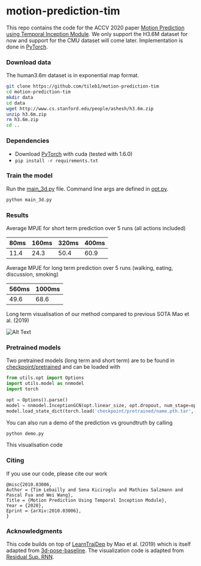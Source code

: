 # motion-prediction-tim

This repo contains the code for the ACCV 2020 paper [Motion Prediction using Temporal Inception Module](https://arxiv.org/abs/2010.03006). 
We only support the H3.6M dataset for now and support for the CMU dataset will come later.
Implementation is done in [PyTorch](https://pytorch.org/).
### Download data

The human3.6m dataset is in exponential map format.

```bash
git clone https://github.com/tileb1/motion-prediction-tim
cd motion-prediction-tim
mkdir data
cd data
wget http://www.cs.stanford.edu/people/ashesh/h3.6m.zip
unzip h3.6m.zip
rm h3.6m.zip
cd ..
```
### Dependencies
* Download [PyTorch](https://pytorch.org/) with cuda (tested with 1.6.0)
* ```pip install -r requirements.txt```

### Train the model
Run the [main_3d.py](main_3d.py) file. Command line args are defined in [opt.py](utils/opt.py).
```bash
python main_3d.py
```

### Results
Average MPJE for short term prediction over 5 runs (all actions included)

| 80ms | 160ms | 320ms | 400ms |
|------|-------|-------|-------|
| 11.4 | 24.3  | 50.4  | 60.9  |

Average MPJE for long term prediction over 5 runs (walking, eating, discussion, smoking)

| 560ms | 1000ms |
|-------|--------|
| 49.6  | 68.6   |

Long term visualisation of our method compared to previous SOTA Mao et al. (2019)

![Alt Text](gif/visualisation.gif)

### Pretrained models
Two pretrained models (long term and short term) are to be found in [checkpoint/pretrained](checkpoint/pretrained) and can be loaded with

```python
from utils.opt import Options
import utils.model as nnmodel
import torch

opt = Options().parse()
model = nnmodel.InceptionGCN(opt.linear_size, opt.dropout, num_stage=opt.num_stage, node_n=66, opt=opt)
model.load_state_dict(torch.load('checkpoint/pretrained/name.pth.tar', map_location=torch.device('cpu'))['state_dict'])
```

You can also run a demo of the prediction vs groundtruth by calling 
```python
python demo.py
```
This visualisation code 
### Citing

If you use our code, please cite our work

```
@misc{2010.03006,
Author = {Tim Lebailly and Sena Kiciroglu and Mathieu Salzmann and Pascal Fua and Wei Wang},
Title = {Motion Prediction Using Temporal Inception Module},
Year = {2020},
Eprint = {arXiv:2010.03006},
}
```

### Acknowledgments

This code builds on top of [LearnTrajDep](https://github.com/wei-mao-2019/LearnTrajDep) by Mao et al. (2019) which is itself adapted from [3d-pose-baseline](https://github.com/una-dinosauria/3d-pose-baseline). The visualization code is adapted from [Residual Sup. RNN](https://github.com/una-dinosauria/human-motion-prediction).
